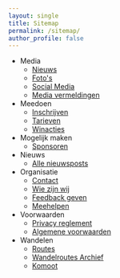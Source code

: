 ```yaml
---
layout: single
title: Sitemap
permalink: /sitemap/
author_profile: false
---
```


* Media
  * [Nieuws](/nieuws)
  * [Foto's](/fotos)
  * [Social Media](/socials)
  * [Media vermeldingen](/media)
* Meedoen
  * [Inschrijven](/inschrijven)  
  * [Tarieven](/tarieven)  
  * [Winacties](/winacties)  
* Mogelijk maken
  * [Sponsoren](/sponsoren)
* Nieuws
  * [Alle nieuwsposts](/nieuws)
* Organisatie
  * [Contact](/contact)
  * [Wie zijn wij](/organisatie)
  * [Feedback geven](/feedback)
  * [Meehelpen](/organisatie/vrijwilligers)
* Voorwaarden
  * [Privacy reglement](/privacy)
  * [Algemene voorwaarden](/voorwaarden)
* Wandelen
  * [Routes](/routes)
  * [Wandelroutes Archief](/wandelroutes)
  * [Komoot](/komoot)